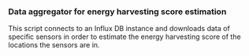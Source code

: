 ### Data aggregator for energy harvesting score estimation

This script connects to an Influx DB instance and downloads data of specific sensors in order to estimate the energy harvesting score of the locations the sensors are in. 
